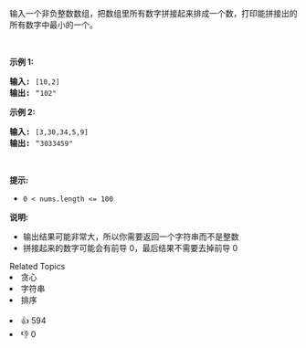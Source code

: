 <p>输入一个非负整数数组，把数组里所有数字拼接起来排成一个数，打印能拼接出的所有数字中最小的一个。</p>

<p>&nbsp;</p>

<p><strong>示例 1:</strong></p>

<pre><strong>输入:</strong> <span><code>[10,2]</code></span>
<strong>输出:</strong> "<span><code>102"</code></span></pre>

<p><strong>示例&nbsp;2:</strong></p>

<pre><strong>输入:</strong> <span><code>[3,30,34,5,9]</code></span>
<strong>输出:</strong> "<span><code>3033459"</code></span></pre>

<p>&nbsp;</p>

<p><strong>提示:</strong></p>

<ul> 
 <li><code>0 &lt; nums.length &lt;= 100</code></li> 
</ul>

<p><strong>说明: </strong></p>

<ul> 
 <li>输出结果可能非常大，所以你需要返回一个字符串而不是整数</li> 
 <li>拼接起来的数字可能会有前导 0，最后结果不需要去掉前导 0</li> 
</ul>

<div><div>Related Topics</div><div><li>贪心</li><li>字符串</li><li>排序</li></div></div><br><div><li>👍 594</li><li>👎 0</li></div>